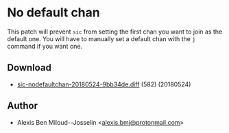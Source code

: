 No default chan
===============
This patch will prevent `sic` from setting the first chan you want to
join as the default one. You will have to manually set a default chan
with the `j` command if you want one.


Download
--------
* [sic-nodefaultchan-20180524-9bb34de.diff](sic-nodefaultchan-20180524-9bb34de.diff) (582) (20180524)


Author
------
* Alexis Ben Miloud--Josselin <[alexis.bmj@protonmail.com](mailto:alexis.bmj@protonmail.com)>
